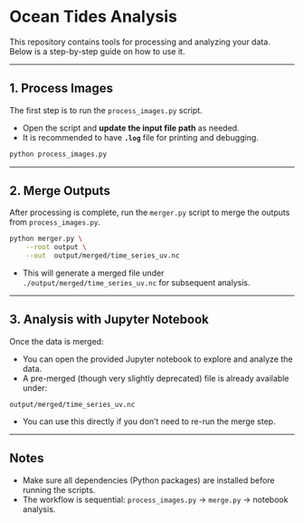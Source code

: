 # Ocean Tides Analysis

This repository contains tools for processing and analyzing your data. Below is a step-by-step guide on how to use it.

---

## 1. Process Images

The first step is to run the `process_images.py` script.  
- Open the script and **update the input file path** as needed.  
- It is recommended to have **`.log`** file for printing and debugging.

```bash
python process_images.py
```

---

## 2. Merge Outputs

After processing is complete, run the `merger.py` script to merge the outputs from `process_images.py`.

```bash
python merger.py \
    --root output \
    --out  output/merged/time_series_uv.nc
```

- This will generate a merged file under `./output/merged/time_series_uv.nc` for subsequent analysis.

---

## 3. Analysis with Jupyter Notebook

Once the data is merged:  
- You can open the provided Jupyter notebook to explore and analyze the data.  
- A pre-merged (though very slightly deprecated) file is already available under:

```
output/merged/time_series_uv.nc
```

- You can use this directly if you don’t need to re-run the merge step.

---

## Notes

- Make sure all dependencies (Python packages) are installed before running the scripts.  
- The workflow is sequential: `process_images.py` → `merge.py` → notebook analysis.
